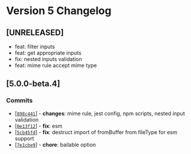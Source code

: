 # Version 5 Changelog

## [UNRELEASED]

- feat: filter inputs
- feat: get appropriate inputs
- fix: nested inputs validation
- feat: mime rule accept mime type

## [5.0.0-beta.4]

### Commits
* [[`898c441`](https://github.com/bitnbytesio/node-input-validator/commit/898c441)] - **changes**: mime rule, jest config, npm scripts, nested input validation
* [[`0e13f12`](https://github.com/bitnbytesio/node-input-validator/commit/0e13f12)] - **fix**: esm
* [[`5cb45fd`](https://github.com/bitnbytesio/node-input-validator/commit/5cb45fd)] - **fix**: destruct import of fromBuffer from fileType for esm support
* [[`7e1cbe9`](https://github.com/bitnbytesio/node-input-validator/commit/7e1cbe9)] - **chore**: bailable option
